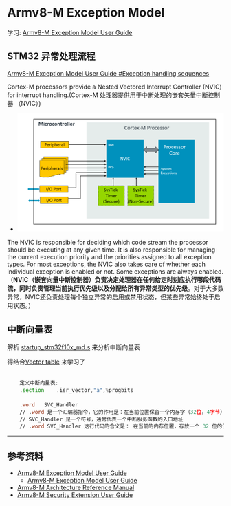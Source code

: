 # Armv8-M Exception Model
学习: [Armv8-M Exception Model User Guide](../../002.REF_DOCS/armv8-m_exception_model_user_guide_107706_0100_01_en.pdf) 

## STM32 异常处理流程
[Armv8-M Exception Model User Guide #Exception handling sequences](../../002.REF_DOCS/armv8-m_exception_model_user_guide_107706_0100_01_en.pdf)

Cortex-M processors provide a Nested Vectored Interrupt Controller (NVIC) for interrupt handling.(Cortex-M 处理器提供用于中断处理的嵌套矢量中断控制器 （NVIC）)

- ![Figure 1. Sources of NVIC exceptions and interrupts in a Cortex-M based microcontroller](./999.REF_DOCS/86edce61-a587-4bd9-a06b-dd8c607104bb.png)

The NVIC is responsible for deciding which code stream the processor should be executing at any given time. It is also responsible for managing the current execution priority and the priorities assigned to all exception types. For most exceptions, the NVIC also takes care of whether each individual exception is enabled or not. Some exceptions are always enabled.（**NVIC（嵌套向量中断控制器）负责决定处理器在任何给定时刻应执行哪段代码流，同时负责管理当前执行优先级以及分配给所有异常类型的优先级**。对于大多数异常，NVIC还负责处理每个独立异常的启用或禁用状态，但某些异常始终处于启用状态。）

## 中断向量表
解析 [startup_stm32f10x_md.s](../../000.STM32/000.STM32F103C8T6/000.STM32F103C8T6_1/002.BASE_LIBS/device_libs/startup_stm32f10x_md.s) 来分析中断向量表

得结合[Vector table](https://developer.arm.com/documentation/107706/0100/Exceptions-and-interrupts-overview/Vector-table?lang=en) 来学习了

```asm

    定义中断向量表:
    .section	.isr_vector,"a",%progbits

   	.word	SVC_Handler
    // .word 是一个汇编器指令，它的作用是：在当前位置保留一个内存字（32位，4字节）的空间，并用指定的值或地址来初始化这个空间,简单来说，它就是在内存中定义一个 32 位的数值。这个数值可以是一个具体的数字，也可以是一个符号（比如函数名）代表的地址
    // SVC_Handler 是一个符号，通常代表一个中断服务函数的入口地址
    // .word SVC_Handler 这行代码的含义是： 在当前的内存位置，存放一个 32 位的值，这个值就是 SVC_Handler 这个函数的入口地址
```


---

## 参考资料
- [Armv8-M Exception Model User Guide](https://developer.arm.com/documentation/107706/0100?lang=en)
  + [Armv8-M Exception Model User Guide](../../002.REF_DOCS/armv8-m_exception_model_user_guide_107706_0100_01_en.pdf)
- [Armv8-M Architecture Reference Manual](../../002.REF_DOCS/DDI0553B_y_armv8m_arm.pdf)
- [Armv8-M Security Extension User Guide](https://developer.arm.com/documentation/107655/100?lang=en)
